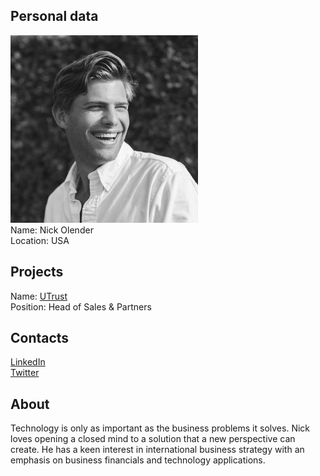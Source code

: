 ## Personal data
![ photo](photo/nick_olender.jpg)  
Name: Nick Olender  
Location: USA
## Projects 
Name: [UTrust](../projects/utrust.md)  
Position: Head of Sales & Partners 
## Contacts
[LinkedIn](https://www.linkedin.com/in/nick-olender-23a35455/)  
[Twitter](https://twitter.com/enterprisenick)  
## About
Technology is only as important as the business problems it solves. Nick loves opening a closed mind to a solution that a new perspective can create. He has a keen interest in international business strategy with an emphasis on business financials and technology applications.
